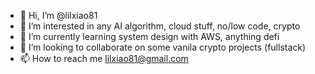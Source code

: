 - 👋 Hi, I’m @lilxiao81
- 👀 I’m interested in any AI algorithm, cloud stuff, no/low code, crypto
- 🌱 I’m currently learning system design with AWS, anything defi 
- 💞️ I’m looking to collaborate on some vanila crypto projects (fullstack)
- 📫 How to reach me lilxiao81@gmail.com

<!---
lilxiao81/lilxiao81 is a ✨ special ✨ repository because its `README.md` (this file) appears on your GitHub profile.
You can click the Preview link to take a look at your changes.
--->
